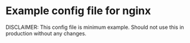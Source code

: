 # Example config file for nginx

DISCLAIMER: This config file is minimum example. Should not use this in production without any changes.
